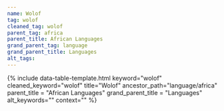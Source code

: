 ```yaml
---
name: Wolof
tag: wolof
cleaned_tag: wolof
parent_tag: africa
parent_title: African Languages
grand_parent_tag: language
grand_parent_title: Languages
alt_tags: 
---
```


{% include data-table-template.html 
  keyword="wolof" 
  cleaned_keyword="wolof" 
  title="Wolof"
  ancestor_path="language/africa" 
  parent_title = "African Languages"
  grand_parent_title = "Languages"
  alt_keywords=""
  context=""
%}


